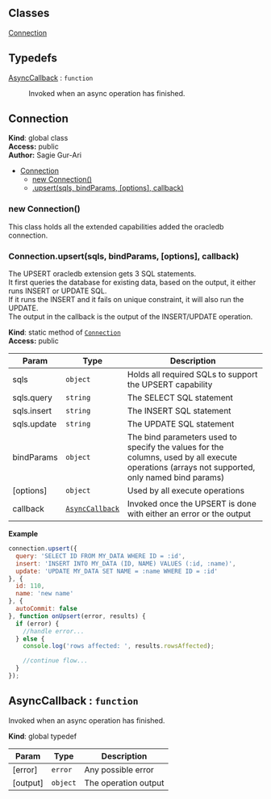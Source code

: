 ## Classes

<dl>
<dt><a href="#Connection">Connection</a></dt>
<dd></dd>
</dl>

## Typedefs

<dl>
<dt><a href="#AsyncCallback">AsyncCallback</a> : <code>function</code></dt>
<dd><p>Invoked when an async operation has finished.</p>
</dd>
</dl>

<a name="Connection"></a>

## Connection
**Kind**: global class  
**Access:** public  
**Author:** Sagie Gur-Ari  

* [Connection](#Connection)
    * [new Connection()](#new_Connection_new)
    * [.upsert(sqls, bindParams, [options], callback)](#Connection.upsert)

<a name="new_Connection_new"></a>

### new Connection()
This class holds all the extended capabilities added the oracledb connection.

<a name="Connection.upsert"></a>

### Connection.upsert(sqls, bindParams, [options], callback)
The UPSERT oracledb extension gets 3 SQL statements.<br>
It first queries the database for existing data, based on the output, it either runs INSERT or UPDATE SQL.<br>
If it runs the INSERT and it fails on unique constraint, it will also run the UPDATE.<br>
The output in the callback is the output of the INSERT/UPDATE operation.

**Kind**: static method of <code>[Connection](#Connection)</code>  
**Access:** public  

| Param | Type | Description |
| --- | --- | --- |
| sqls | <code>object</code> | Holds all required SQLs to support the UPSERT capability |
| sqls.query | <code>string</code> | The SELECT SQL statement |
| sqls.insert | <code>string</code> | The INSERT SQL statement |
| sqls.update | <code>string</code> | The UPDATE SQL statement |
| bindParams | <code>object</code> | The bind parameters used to specify the values for the columns, used by all execute operations (arrays not supported, only named bind params) |
| [options] | <code>object</code> | Used by all execute operations |
| callback | <code>[AsyncCallback](#AsyncCallback)</code> | Invoked once the UPSERT is done with either an error or the output |

**Example**  
```js
connection.upsert({
  query: 'SELECT ID FROM MY_DATA WHERE ID = :id',
  insert: 'INSERT INTO MY_DATA (ID, NAME) VALUES (:id, :name)',
  update: 'UPDATE MY_DATA SET NAME = :name WHERE ID = :id'
}, {
  id: 110,
  name: 'new name'
}, {
  autoCommit: false
}, function onUpsert(error, results) {
  if (error) {
    //handle error...
  } else {
    console.log('rows affected: ', results.rowsAffected);

    //continue flow...
  }
});
```
<a name="AsyncCallback"></a>

## AsyncCallback : <code>function</code>
Invoked when an async operation has finished.

**Kind**: global typedef  

| Param | Type | Description |
| --- | --- | --- |
| [error] | <code>error</code> | Any possible error |
| [output] | <code>object</code> | The operation output |

